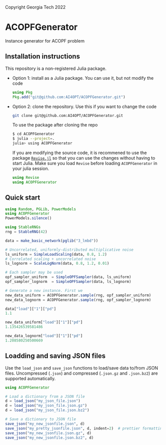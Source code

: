 Copyright Georgia Tech 2022

# ACOPFGenerator
Instance generator for ACOPF problem

## Installation instructions

This repository is a non-registered Julia package.

* Option 1: install as a Julia package. You can use it, but not modify the code
    ```julia
    using Pkg
    Pkg.add("git@github.com:AI4OPT/ACOPFGenerator.git")
    ```

* Option 2: clone the repository. Use this if you want to change the code
    ```bash
    git clone git@github.com:AI4OPT/ACOPFGenerator.git
    ```
    To use the package after cloning the repo
    ```bash
    $ cd ACOPFGenerator
    $ julia --project=.
    julia> using ACOPFGenerator
    ```

    If you are modifying the source code, it is recommened to use the package [`Revise.jl`](https://github.com/timholy/Revise.jl)
    so that you can use the changes without having to start Julia.
    Make sure you load `Revise` before loading `ACOPFGenerator` in your julia session.
    ```julia
    using Revise
    using ACOPFGenerator
    ```

## Quick start

```julia
using Random, PGLib, PowerModels
using ACOPFGenerator
PowerModels.silence()

using StableRNGs
rng = StableRNG(42)

data = make_basic_network(pglib("3_lmbd"))

# Uncorrelated, uniformly-distributed multiplicative noise
ls_uniform = SimpleLoadScaling(data, 0.8, 1.2)
# Correlated scaling + uncorrelated noise
ls_lognorm = ScaleLogNorm(data, 0.8, 1.2, 0.01)

# Each sampler may be used 
opf_sampler_uniform  = SimpleOPFSampler(data, ls_uniform)
opf_sampler_lognorm  = SimpleOPFSampler(data, ls_lognorm)

# Generate a new instance. First we 
new_data_uniform = ACOPFGenerator.sample(rng, opf_sampler_uniform)
new_data_lognorm = ACOPFGenerator.sample(rng, opf_sampler_lognorm)

data["load"]["1"]["pd"]
1.1

new_data_uniform["load"]["1"]["pd"]
1.135426539581486

new_data_lognorm["load"]["1"]["pd"]
1.208580250500669
```

## Loadding and saving JSON files

Use the `load_json` and `save_json` functions to load/save data to/from JSON files.
Uncompressed (`.json`) and compressed (`.json.gz` and `.json.bz2`) are supported automatically.

```julia
using ACOPFGenerator

# Load a dictionary from a JSON file
d = load_json("my_json_file.json")
d = load_json("my_json_file.json.gz")
d = load_json("my_json_file.json.bz2")

# Save a dictionary to JSON file
save_json("my_new_jsonfile.json", d)
save_json("my_pretty_jsonfile.json", d, indent=2)  # prettier formatting
save_json("my_new_jsonfile.json.gz", d)
save_json("my_new_jsonfile.json.bz2", d)
```
